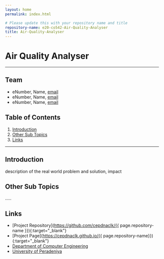 ```yaml
---
layout: home
permalink: index.html

# Please update this with your repository name and title
repository-name: e20-co542-Air-Quality-Analyser
title: Air-Quality-Analyser
---
```


[comment]: # "This is the standard layout for the project, but you can clean this and use your own template"

# Air Quality Analyser

---

<!-- 
This is a sample image, to show how to add images to your page. To learn more options, please refer [this](https://projects.ce.pdn.ac.lk/docs/faq/how-to-add-an-image/)

![Sample Image](./images/sample.png)
 -->

## Team
-  eNumber, Name, [email](mailto:name@email.com)
-  eNumber, Name, [email](mailto:name@email.com)
-  eNumber, Name, [email](mailto:name@email.com)

## Table of Contents
1. [Introduction](#introduction)
2. [Other Sub Topics](#other-sub-topics)
3. [Links](#links)

---

## Introduction

 description of the real world problem and solution, impact

## Other Sub Topics

.....

## Links

- [Project Repository](https://github.com/cepdnaclk/{{ page.repository-name }}){:target="_blank"}
- [Project Page](https://cepdnaclk.github.io/{{ page.repository-name}}){:target="_blank"}
- [Department of Computer Engineering](http://www.ce.pdn.ac.lk/)
- [University of Peradeniya](https://eng.pdn.ac.lk/)


[//]: # (Please refer this to learn more about Markdown syntax)
[//]: # (https://github.com/adam-p/markdown-here/wiki/Markdown-Cheatsheet)
